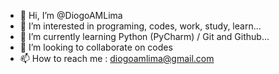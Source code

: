 - 👋 Hi, I’m @DiogoAMLima
- 👀 I’m interested in programing, codes, work, study, learn... 
- 🌱 I’m currently learning Python (PyCharm) / Git and Github...
- 💞️ I’m looking to collaborate on codes
- 📫 How to reach me : diogoamlima@gmail.com

<!---
DiogoAMLima/DiogoAMLima is a ✨ special ✨ repository because its `README.md` (this file) appears on your GitHub profile.
You can click the Preview link to take a look at your changes.
--->
